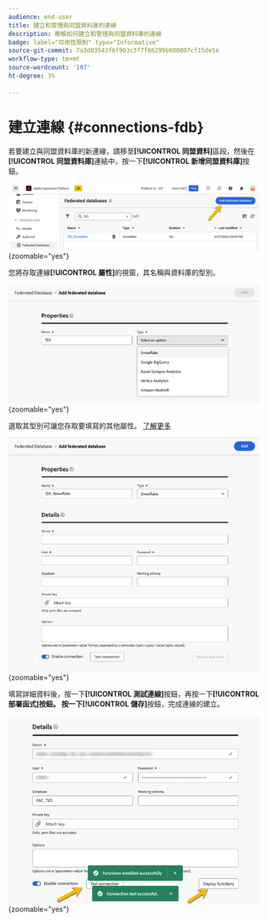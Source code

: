 ```yaml
---
audience: end-user
title: 建立和管理與同盟資料庫的連線
description: 瞭解如何建立和管理與同盟資料庫的連線
badge: label="可用性限制" type="Informative"
source-git-commit: 7a3d03543f6f903c3f7f66299b600807cf15de5e
workflow-type: tm+mt
source-wordcount: '107'
ht-degree: 3%

---
```


# 建立連線 {#connections-fdb}

若要建立與同盟資料庫的新連線，請移至&#x200B;**[!UICONTROL 同盟資料]**&#x200B;區段，然後在&#x200B;**[!UICONTROL 同盟資料庫]**&#x200B;連結中，按一下&#x200B;**[!UICONTROL 新增同盟資料庫]**&#x200B;按鈕。

![](assets/connections_list.png){zoomable="yes"}

您將存取連線&#x200B;**[!UICONTROL 屬性]**&#x200B;的視窗，其名稱與資料庫的型別。

![](assets/connections_name.png){zoomable="yes"}

選取其型別可讓您存取要填寫的其他屬性。 [了解更多](federated-db.md)

![](assets/connections_details.png){zoomable="yes"}

填寫詳細資料後，按一下&#x200B;**[!UICONTROL 測試連線]**&#x200B;按鈕，再按一下&#x200B;**[!UICONTROL 部署函式]**按鈕。
按一下**[!UICONTROL 儲存]**&#x200B;按鈕，完成連線的建立。

![](assets/connections_testdeploy.png){zoomable="yes"}
